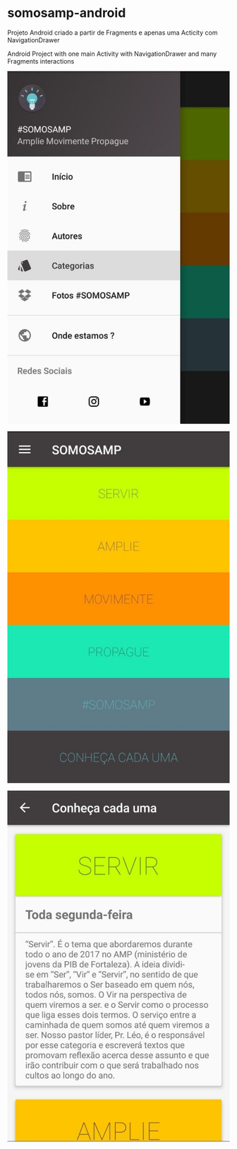 # somosamp-android

Projeto Android criado a partir de Fragments e apenas uma Acticity com NavigationDrawer

Android Project with one main Activity with NavigationDrawer and many Fragments interactions

![alt text](https://github.com/ElyDantas/somosamp-android/blob/master/Screenshots/1.jpg)

![alt text](https://github.com/ElyDantas/somosamp-android/blob/master/Screenshots/2.jpg)

![alt text](https://github.com/ElyDantas/somosamp-android/blob/master/Screenshots/3.jpg)


